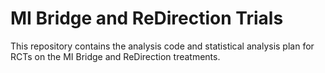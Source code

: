 # MI Bridge and ReDirection Trials

This repository contains the analysis code and statistical analysis plan for
RCTs on the MI Bridge and ReDirection treatments.